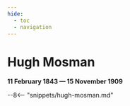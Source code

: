 ```yaml
---
hide:
  - toc
  - navigation 
---
```


# Hugh Mosman

**11 February 1843 — 15 November 1909**

--8<-- "snippets/hugh-mosman.md"
